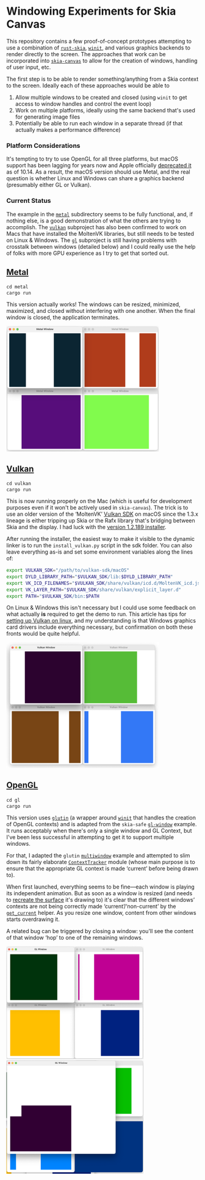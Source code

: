 # Windowing Experiments for Skia Canvas

This repository contains a few proof-of-concept prototypes attempting to use a combination of [`rust-skia`][rust_skia], [`winit`][winit], and various graphics backends to render directly to the screen. The approaches that work can be incorporated into [`skia-canvas`][skia_canvas] to allow for the creation of windows, handling of user input, etc.

The first step is to be able to render something/anything from a Skia context to the screen. Ideally each of these approaches would be able to
  1. Allow multiple windows to be created and closed (using `winit` to get access to window handles and control the event loop)
  2. Work on multiple platforms, ideally using the same backend that's used for generating image files
  3. Potentially be able to run each window in a separate thread (if that actually makes a performance difference)

### Platform Considerations

It's tempting to try to use OpenGL for all three platforms, but macOS support has been lagging for years now and Apple officially [deprecated it][gl_deprecated] as of 10.14. As a result, the macOS version should use Metal, and the real question is whether Linux and Windows can share a graphics backend (presumably either GL or Vulkan).

### Current Status

The example in the [`metal`][metal] subdirectory seems to be fully functional, and, if nothing else, is a good demonstration of what the others are trying to accomplish. The [`vulkan`][vulkan] subproject has also been confirmed to work on Macs that have installed the MoltenVK libraries, but still needs to be tested on Linux & Windows. The [`gl`][gl] subproject is still having problems with crosstalk between windows (detailed below) and I could really use the help of folks with more GPU experience as I try to get that sorted out.

## [Metal][metal]

```console
cd metal
cargo run
```

This version actually works! The windows can be resized, minimized, maximized, and closed without interfering with one another. When the final window is closed, the application terminates.

<img alt="metal windows" src="/metal/screenshot.png" width="400">

## [Vulkan][vulkan]

```console
cd vulkan
cargo run
```

This is now running properly on the Mac (which is useful for development purposes even if it won't be actively used in `skia-canvas`). The trick is to use an older version of the ‘MoltenVK’ [Vulkan SDK][molten_sdk] on macOS since the 1.3.x lineage is either tripping up Skia or the Rafx library that's bridging between Skia and the display. I had luck with the [version 1.2.189 installer][molten_sdk_download].

After running the installer, the easiest way to make it visible to the dynamic linker is to run the `install_vulkan.py` script in the sdk folder. You can also leave everything as-is and set some environment variables along the lines of:
```sh
export VULKAN_SDK="/path/to/vulkan-sdk/macOS"
export DYLD_LIBRARY_PATH="$VULKAN_SDK/lib:$DYLD_LIBRARY_PATH"
export VK_ICD_FILENAMES="$VULKAN_SDK/share/vulkan/icd.d/MoltenVK_icd.json"
export VK_LAYER_PATH="$VULKAN_SDK/share/vulkan/explicit_layer.d"
export PATH="$VULKAN_SDK/bin:$PATH
```

On Linux & Windows this isn't necessary but I could use some feedback on what actually **is** required to get the demo to run. This article has tips for [setting up Vulkan on linux](https://linuxconfig.org/install-and-test-vulkan-on-linux), and my understanding is that Windows graphics card drivers include everything necessary, but confirmation on both these fronts would be quite helpful.


<img alt="vulkan working like a charm" src="/vulkan/screenshot.png" width="400">

## [OpenGL][gl]

```console
cd gl
cargo run
```

This version uses [`glutin`][glutin] (a wrapper around [`winit`][winit] that handles the creation of OpenGL contexts) and is adapted from the `skia-safe` [`gl-window`][gl_window] example. It runs acceptably when there's only a single window and GL Context, but I've been less successful in attempting to get it to support multiple windows.

For that, I adapted the `glutin` [`multiwindow`][gl_multiwindow] example and attempted to slim down its fairly elaborate [`ContextTracker`][gl_context_tracker] module (whose main purpose is to ensure that the appropriate GL context is made ‘current’ before being drawn to).

When first launched, everything seems to be fine—each window is playing its independent animation. But as soon as a window is resized (and needs to [recreate the surface](https://github.com/samizdatco/skia-window-tests/blob/e7f673a70147caee81e8da5d9cd208a508f67923/gl/src/main.rs#L125-L159) it's drawing to) it's clear that the different windows’ contexts are not being correctly made ‘current’/‘non-current’ by the [`get_current`](https://github.com/samizdatco/skia-window-tests/blob/e7f673a70147caee81e8da5d9cd208a508f67923/gl/src/contexts.rs#L108) helper. As you resize one window, content from other windows starts overdrawing it.

A related bug can be triggered by closing a window: you'll see the content of that window ‘hop’ to one of the remaining windows.

<img alt="gl windows working at first" src="/gl/screenshot-1.png" width="360">&nbsp;<img alt="gl windows glitching after resize" src="/gl/screenshot-2.png" width="360">



[gl]: gl
[metal]: metal
[vulkan]: vulkan
[skulpin]: https://github.com/aclysma/skulpin
[ash]: https://github.com/ash-rs/ash
[skulpin_fork]: https://github.com/aclysma/skulpin/tree/4a2ae275fc42e9a6fcbf12aa1b9d713c34bc5db2
[skia_canvas]: https://github.com/samizdatco/skia-canvas
[rust_skia]: https://github.com/rust-skia/rust-skia
[molten_sdk]: https://vulkan.lunarg.com/sdk/home#mac
[molten_sdk_download]: https://sdk.lunarg.com/sdk/download/1.2.189.0/mac/vulkansdk-macos-1.2.189.0.dmg
[gl_window]: https://github.com/rust-skia/rust-skia/blob/master/skia-safe/examples/gl-window/main.rs
[gl_multiwindow]: https://github.com/rust-windowing/glutin/blob/master/glutin_examples/examples/multiwindow.rs
[gl_deprecated]: https://arstechnica.com/features/2018/09/macos-10-14-mojave-the-ars-technica-review/12/
[gl_context_tracker]: https://github.com/rust-windowing/glutin/blob/4e55db7e65a7bbd08d32a5b26fd7827b4aaf4211/glutin_examples/examples/support/mod.rs#L134
[glutin]: https://github.com/rust-windowing/glutin
[winit]: https://github.com/rust-windowing/winit